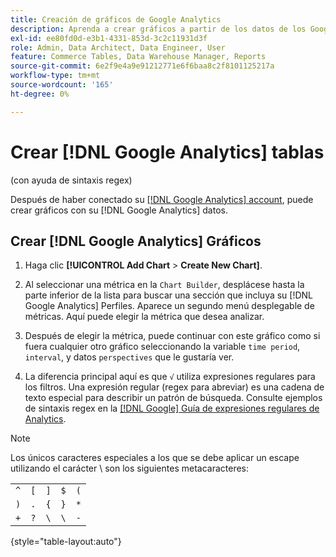 ```yaml
---
title: Creación de gráficos de Google Analytics
description: Aprenda a crear gráficos a partir de los datos de los Google Analytics.
exl-id: ee80fd0d-e3b1-4331-853d-3c2c11931d3f
role: Admin, Data Architect, Data Engineer, User
feature: Commerce Tables, Data Warehouse Manager, Reports
source-git-commit: 6e2f9e4a9e91212771e6f6baa8c2f8101125217a
workflow-type: tm+mt
source-wordcount: '165'
ht-degree: 0%

---
```


# Crear [!DNL Google Analytics] tablas

(con ayuda de sintaxis regex)

Después de haber conectado su [[!DNL Google Analytics] account](../../data-analyst/importing-data/integrations/google-analytics.md), puede crear gráficos con su [!DNL Google Analytics] datos.

## Crear [!DNL Google Analytics] Gráficos

1. Haga clic **[!UICONTROL Add Chart** > **Create New Chart]**.

1. Al seleccionar una métrica en la `Chart Builder`, desplácese hasta la parte inferior de la lista para buscar una sección que incluya su [!DNL Google Analytics] Perfiles. Aparece un segundo menú desplegable de métricas. Aquí puede elegir la métrica que desea analizar.

1. Después de elegir la métrica, puede continuar con este gráfico como si fuera cualquier otro gráfico seleccionando la variable `time period`, `interval`, y datos `perspectives` que le gustaría ver.

1. La diferencia principal aquí es que `√` utiliza expresiones regulares para los filtros. Una expresión regular (regex para abreviar) es una cadena de texto especial para describir un patrón de búsqueda. Consulte ejemplos de sintaxis regex en la [[!DNL Google] Guía de expresiones regulares de Analytics](https://support.google.com/analytics/answer/1034324?hl=en).

>[!NOTE]
>
>Los únicos caracteres especiales a los que se debe aplicar un escape utilizando el carácter \ son los siguientes metacaracteres:

| | | | | |
|-----|-----|-----|-----|-----|
| `^` | `[` | `]` | `$` | `(` |
| `)` | `.` | `{` | `}` | `*` |
| `+` | `?` | `\` | `\` | `-` |

{style="table-layout:auto"}
